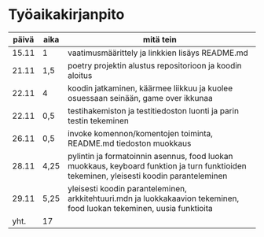 # Työaikakirjanpito
 | **päivä** | **aika** | **mitä tein** 
 | --------- | -------- | ------------- 
 | 15.11 | 1 | vaatimusmäärittely ja linkkien lisäys README.md 
 | 21.11 | 1,5 | poetry projektin alustus repositorioon ja koodin aloitus
 | 22.11 | 4 | koodin jatkaminen, käärmee liikkuu ja kuolee osuessaan seinään, game over ikkunaa
 | 22.11 | 0,5 | testihakemiston ja testitiedoston luonti ja parin testin tekeminen
 | 26.11 | 0,5 | invoke komennon/komentojen toiminta, README.md tiedoston muokkaus
 | 28.11 | 4,25 | pylintin ja formatoinnin asennus, food luokan muokkaus, keyboard funktion ja turn funktioiden tekeminen, yleisesti koodin paranteleminen
 | 29.11 | 5,25 | yleisesti koodin paranteleminen, arkkitehtuuri.mdn ja luokkakaavion tekeminen, food luokan tekeminen, uusia funktioita
 | yht. | 17
